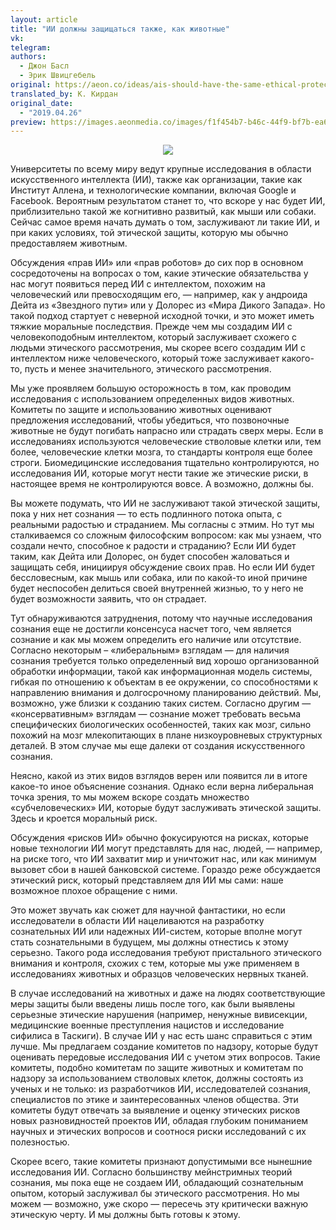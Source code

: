 ```yaml
---
layout: article
title: "ИИ должны защищаться также, как животные"
vk: 
telegram: 
authors:
  - Джон Басл
  - Эрик Швицгебель
original: https://aeon.co/ideas/ais-should-have-the-same-ethical-protections-as-animals
translated_by: К. Кирдан
original_date:
  - "2019.04.26"
preview: https://images.aeonmedia.co/images/f1f454b7-b46c-44f9-bf7b-ea6667b1adef/sized-robot-dog.jpg?width=828&quality=75&format=auto
---
```

<center><img src="https://images.aeonmedia.co/images/f1f454b7-b46c-44f9-bf7b-ea6667b1adef/sized-robot-dog.jpg?width=828&quality=75&format=auto"/></center>

Университеты по всему миру ведут крупные исследования в области искусственного интеллекта (ИИ), также как организации, такие как Институт Аллена, и технологические компании, включая Google и Facebook. Вероятным результатом станет то, что вскоре у нас будет ИИ, приблизительно такой же когнитивно развитый, как мыши или собаки. Сейчас самое время начать думать о том, заслуживают ли такие ИИ, и при каких условиях, той этической защиты, которую мы обычно предоставляем животным.

Обсуждения «прав ИИ»‎ или «прав роботов» до сих пор в основном сосредоточены на вопросах о том, какие этические обязательства у нас могут появиться перед ИИ с интеллектом, похожим на человеческий или превосходящим его, — например, как у андроида Дейта из «Звездного пути» или у Долорес из «Мира Дикого Запада». Но такой подход стартует с неверной исходной точки, и это может иметь тяжкие моральные последствия. Прежде чем мы создадим ИИ с человекоподобным интеллектом, который заслуживает схожего с людьми этического рассмотрения, мы скорее всего создадим ИИ с интеллектом ниже человеческого, который тоже заслуживает какого-то, пусть и менее значительного, этического рассмотрения.

Мы уже проявляем большую осторожность в том, как проводим исследования с использованием определенных видов животных. Комитеты по защите и использованию животных оценивают предложения исследований, чтобы убедиться, что позвоночные животные не будут погибать напрасно или страдать сверх меры. Если в исследованиях используются человеческие стволовые клетки или, тем более, человеческие клетки мозга, то стандарты контроля еще более строги. Биомедицинские исследования тщательно контролируются, но исследования ИИ, которые могут нести такие же этические риски, в настоящее время не контролируются вовсе. А возможно, должны бы.

Вы можете подумать, что ИИ не заслуживают такой этической защиты, пока у них нет сознания — то есть подлинного потока опыта, с реальными радостью и страданием. Мы согласны с этмим. Но тут мы сталкиваемся со сложным философским вопросом: как мы узнаем, что создали нечто, способное к радости и страданию? Если ИИ будет таким, как Дейта или Долорес, он будет способен жаловаться и защищать себя, инициируя обсуждение своих прав. Но если ИИ будет бессловесным, как мышь или собака, или по какой-то иной причине будет неспособен делиться своей внутренней жизнью, то у него не будет возможности заявить, что он страдает.

Тут обнаруживаются затруднения, потому что научные исследования сознания еще не достигли консенсуса насчет того, чем является сознание и как мы можем определить его наличие или отсутствие. Согласно некоторым – «либеральным» взглядам — для наличия сознания требуется только определенный вид хорошо организованной обработки информации, такой как информационная модель системы, гибкая по отношению к объектам в ее окружении, со способностями к направлению внимания и долгосрочному планированию действий. Мы, возможно, уже близки к созданию таких систем. Согласно другим — «консервативным» взглядам — сознание может требовать весьма специфических биологических особенностей, таких как мозг, сильно похожий на мозг млекопитающих в плане низкоуровневых структурных деталей. В этом случае мы еще далеки от создания искусственного сознания.

Неясно, какой из этих видов взглядов верен или появится ли в итоге какое-то иное объяснение сознания. Однако если верна либеральная точка зрения, то мы можем вскоре создать множество «субчеловеческих» ИИ, которые будут заслуживать этической защиты. Здесь и кроется моральный риск.

Обсуждения «рисков ИИ» обычно фокусируются на рисках, которые новые технологии ИИ могут представлять для нас, людей, — например, на риске того, что ИИ захватит мир и уничтожит нас, или как минимум вызовет сбои в нашей банковской системе. Гораздо реже обсуждается этический риск, который представляем для ИИ мы сами: наше возможное плохое обращение с ними.

Это может звучать как сюжет для научной фантастики, но если исследователи в области ИИ нацеливаются на разработку сознательных ИИ или надежных ИИ-систем, которые вполне могут стать сознательными в будущем, мы должны отнестись к этому серьезно. Такого рода исследования требуют пристального этического внимания и контроля, схожих с тем, которые мы уже применяем в исследованиях животных и образцов человеческих нервных тканей.

В случае исследований на животных и даже на людях соответствующие меры защиты были введены лишь после того, как были выявлены серьезные этические нарушения (например, ненужные вивисекции, медицинские военные преступления нацистов и исследование сифилиса в Таскиги). В случае ИИ у нас есть шанс справиться с этим лучше. Мы предлагаем создание комитетов по надзору, которые будут оценивать передовые исследования ИИ с учетом этих вопросов. Такие комитеты, подобно комитетам по защите животных и комитетам по надзору за использованием стволовых клеток, должны состоять из ученых и не только: из разработчиков ИИ, исследователей сознания, специалистов по этике и заинтересованных членов общества. Эти комитеты будут отвечать за выявление и оценку этических рисков новых разновидностей проектов ИИ, обладая глубоким пониманием научных и этических вопросов и соотнося риски исследований с их полезностью.

Скорее всего, такие комитеты признают допустимыми все нынешние исследования ИИ. Согласно большинству мейнстримных теорий сознания, мы пока еще не создаем ИИ, обладающий сознательным опытом, который заслуживал бы этического рассмотрения. Но мы можем — возможно, уже скоро — пересечь эту критически важную этическую черту. И мы должны быть готовы к этому.
